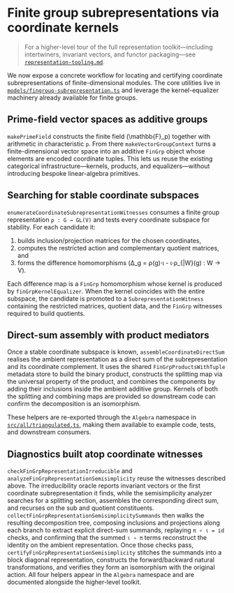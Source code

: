 # Finite group subrepresentations via coordinate kernels

> For a higher-level tour of the full representation toolkit—including
> intertwiners, invariant vectors, and functor packaging—see
> [`representation-tooling.md`](./representation-tooling.md).

We now expose a concrete workflow for locating and certifying coordinate
subrepresentations of finite-dimensional modules.  The core utilities live in
[`models/fingroup-subrepresentation.ts`](../models/fingroup-subrepresentation.ts)
and leverage the kernel-equalizer machinery already available for finite
groups.

## Prime-field vector spaces as additive groups

`makePrimeField` constructs the finite field \(\mathbb{F}_p\) together with
arithmetic in characteristic `p`.  From there `makeVectorGroupContext` turns a
finite-dimensional vector space into an additive `FinGrp` object whose elements
are encoded coordinate tuples.  This lets us reuse the existing categorical
infrastructure—kernels, products, and equalizers—without introducing bespoke
linear-algebra primitives.

## Searching for stable coordinate subspaces

`enumerateCoordinateSubrepresentationWitnesses` consumes a finite group
representation `ρ : G → GL(V)` and tests every coordinate subspace for
stability.  For each candidate it:

1. builds inclusion/projection matrices for the chosen coordinates,
2. computes the restricted action and complementary quotient matrices, and
3. forms the difference homomorphisms
   \(Δ_g = ρ(g)·ι - ι·ρ_{|W}(g) : W → V\).

Each difference map is a `FinGrp` homomorphism whose kernel is produced by
`finGrpKernelEqualizer`.  When the kernel coincides with the entire subspace,
the candidate is promoted to a `SubrepresentationWitness` containing the
restricted matrices, quotient data, and the `FinGrp` witnesses required to build
quotients.

## Direct-sum assembly with product mediators

Once a stable coordinate subspace is known, `assembleCoordinateDirectSum`
realises the ambient representation as a direct sum of the subrepresentation and
its coordinate complement.  It uses the shared `FinGrpProductsWithTuple`
metadata store to build the binary product, constructs the splitting map via the
universal property of the product, and combines the components by adding their
inclusions inside the ambient additive group.  Kernels of both the splitting
and combining maps are provided so downstream code can confirm the decomposition
is an isomorphism.

These helpers are re-exported through the `Algebra` namespace in
[`src/all/triangulated.ts`](../src/all/triangulated.ts), making them available to
example code, tests, and downstream consumers.

## Diagnostics built atop coordinate witnesses

`checkFinGrpRepresentationIrreducible` and
`analyzeFinGrpRepresentationSemisimplicity` reuse the witnesses described above.
The irreducibility oracle reports invariant vectors or the first coordinate
subrepresentation it finds, while the semisimplicity analyzer searches for a
splitting section, assembles the corresponding direct sum, and recurses on the
sub and quotient constituents.  `collectFinGrpRepresentationSemisimplicitySummands`
then walks the resulting decomposition tree, composing inclusions and
projections along each branch to extract explicit direct-sum summands, replaying
`π ∘ ι = id` checks, and confirming that the summed `ι ∘ π` terms reconstruct the
identity on the ambient representation.  Once those checks pass,
`certifyFinGrpRepresentationSemisimplicity` stitches the summands into a block
diagonal representation, constructs the forward/backward natural
transformations, and verifies they form an isomorphism with the original
action.  All four helpers appear in the `Algebra` namespace and are documented
alongside the higher-level toolkit.

